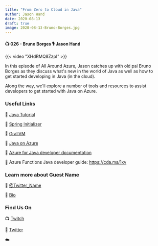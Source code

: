 ```yaml
---
title: "From Zero to Cloud in Java"
author: Jason Hand
date: 2020-08-13
draft: true
image: 2020-08-13-Bruno-Borges.jpg
---
```


#### 📺 026 - Bruno Borges 🎙️ Jason Hand

<!--more-->

{{< video "XHdRMQ8ZzpI" >}}

In this episode of All Around Azure, Jason catches up with old pal Bruno Borges as they discuss what's new in the world of Java as well as how to get started developing in Java (in the cloud).

Along the way, we'll explore a number of tools and resources to assist developers to get started with Java on Azure.

### Useful Links

🔗 [Java Tutorial](https://cda.ms/1xr)

🔗 [Spring Initializer](http://start.spring.io/)

🔗 [GrallVM](https://www.graalvm.org/)

🔗 [Java on Azure](https://cda.ms/1xr)

🔗 [Azure for Java developer documentation](https://cda.ms/1xt)

🔗 Azure Functions Java developer guide: https://cda.ms/1xv

### Learn more about Guest Name

🔗 [@Twitter_Name](https://twitter.com/bborges)

🔗 [Bio](https://developer.microsoft.com/en-us/advocates/bruno-borges)

### Find Us On

📺 [Twitch](https://www.twitch.tv/microsoftdeveloper)

🔗 [Twitter](https://twitter.com/jasonhand)

☁️
